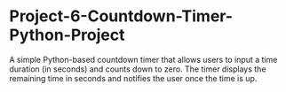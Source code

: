 # Project-6-Countdown-Timer-Python-Project
A simple Python-based countdown timer that allows users to input a time duration (in seconds) and counts down to zero. The timer displays the remaining time in seconds and notifies the user once the time is up.
